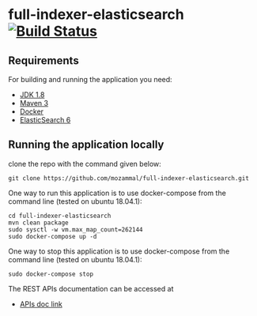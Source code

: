 # full-indexer-elasticsearch [![Build Status](https://travis-ci.org/mozammal/full-indexer-elasticsearch.svg?branch=master)](https://travis-ci.org/mozammal/full-indexer-elasticsearch)
## Requirements

For building and running the application you need:

- [JDK 1.8](http://www.oracle.com/technetwork/java/javase/downloads/jdk8-downloads-2133151.html)
- [Maven 3](https://maven.apache.org)
- [Docker](https://www.docker.com)
- [ElasticSearch 6](https://www.elastic.co)


## Running the application locally

clone the repo with the command given below: 
```shell
git clone https://github.com/mozammal/full-indexer-elasticsearch.git
```

One way to run this application is to use docker-compose from the command line
(tested on ubuntu 18.04.1):

```shell
cd full-indexer-elasticsearch
mvn clean package
sudo sysctl -w vm.max_map_count=262144
sudo docker-compose up -d
```

One way to stop this application is to use docker-compose from the command line
(tested on ubuntu 18.04.1):

```shell
sudo docker-compose stop
```



The REST APIs documentation can be accessed at 
- [APIs doc link](http://localhost:8080/swagger-ui.html) 